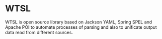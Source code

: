 # WTSL

WTSL is open source library based on Jackson YAML, Spring SPEL and Apache POI to automate processes of parsing and also to unificate output data read from different sources.

